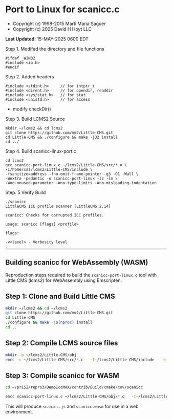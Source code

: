 # Port to Linux for scanicc.c
- Copyright (c) 1998-2015 Marti Maria Saguer
- Copyright (c) 2025 David H Hoyt LLC

**Last Updated:** 15-MAY-2025 0600 EDT

Step 1. Modifed the directory and file functions 

```
#ifdef _WIN32
#include <io.h>
#endif
```

Step 2. Added headers

```
#include <stdint.h>     // for intptr_t
#include <dirent.h>     // for opendir, readdir
#include <sys/stat.h>   // for stat
#include <unistd.h>     // for access
```

- modify checkDir()

Step 3. Build LCMS2 Source

```
mkdir ~/lcms2 && cd lcms2
git clone https://github.com/mm2/Little-CMS.git
cd Little-CMS && ./configure && make -j32 install
cd ../
```

Step 4. Build scanicc-linux-port.c

```
cd lcms2
gcc scanicc-port-linux.c ~/lcms2/Little-CMS/src/*.o \
-I/home/xss/lcms2/Little-CMS/include \
-fsanitize=address -fno-omit-frame-pointer -g3 -O1 -Wall \
-Wextra -pedantic -o scanicc-port-linux -lz -lm \
-Wno-unused-parameter -Wno-type-limits -Wno-misleading-indentation
```

Step. 5 Verify Build

```
./scanicc
LittleCMS ICC profile scanner [LittleCMS 2.14]

scanicc: Checks for corrupted ICC profiles.

usage: scanicc [flags] <profile>

flags:

-v<level> - Verbosity level
```

---

## Building scanicc for WebAssembly (WASM)

Reproduction steps required to build the `scanicc-port-linux.c` tool with Little CMS (lcms2) for WebAssembly using Emscripten.

## Step 1: Clone and Build Little CMS

```bash
mkdir ~/lcms2 && cd ~/lcms2
git clone https://github.com/mm2/Little-CMS.git
cd Little-CMS
./configure && make -j$(nproc) install
cd ..
```

## Step 2: Compile LCMS source files

```bash
mkdir -p ~/lcms2/Little-CMS/obj
emcc -c ~/lcms2/Little-CMS/src/*.c   -I~/lcms2/Little-CMS/include   -o ~/lcms2/Little-CMS/obj/
```

## Step 3: Compile scanicc for WASM

```bash
cd ~/pr152/repro3/DemoIccMAX/contrib/Build/cmake/cov/scanicc

emcc scanicc-port-linux.c ~/lcms2/Little-CMS/obj/*.o   -I~/lcms2/Little-CMS/include   -s USE_ZLIB=1   -s ALLOW_MEMORY_GROWTH=1   -s MODULARIZE=1   -s EXPORT_NAME="createModule"   -s EXPORTED_FUNCTIONS='["_main"]'   -s EXPORTED_RUNTIME_METHODS='["FS","callMain"]'   -fsanitize=address -fno-omit-frame-pointer -g3 -O1   -Wall -Wextra -pedantic   -Wno-unused-parameter -Wno-type-limits -Wno-misleading-indentation   -o scanicc.js
```

This will produce `scanicc.js` and `scanicc.wasm` for use in a web environment.

